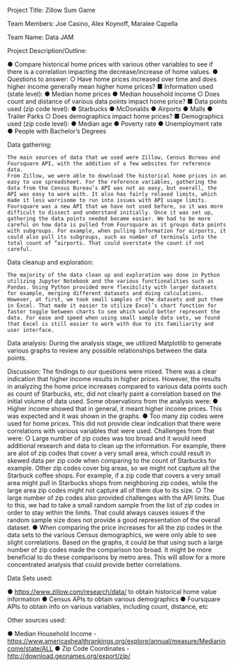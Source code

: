 Project Title: Zillow Sum Game

Team Members: Joe Casino, Alex Koynoff, Maralee Capella

Team Name: Data JAM

Project Description/Outline:

●	Compare historical home prices with various other variables to see if there is a correlation impacting the decrease/increase of home values. 
●	Questions to answer:
○		Have home prices increased over time and does higher income generally mean higher home prices?
■			Information used (state level):
●				Median home prices
●				Median household income
○	 	Does count and distance of various data points impact home price?
■			Data points used (zip code level):
●				Starbucks 
●				McDonalds
●				Airports
●				Malls
●				Trailer Parks
○	 	Does demographics impact home prices?
■				Demographics used (zip code level):
●				Median age
●				Poverty rate 
●				Unemployment rate
●				People with Bachelor’s Degrees

Data gathering:
	
	The main sources of data that we used were Zillow, Census Bureau and Foursquare API, with the addition of a few websites for reference data. 
	From Zillow, we were able to download the historical home prices in an easy to use spreadsheet. For the reference variables, gathering the data from the Census Bureau’s API was not as easy, but overall, the API was easy to work with. It also has fairly relaxed limits, which made it less worrisome to run into issues with API usage limits. Foursquare was a new API that we have not used before, so it was more difficult to dissect and understand initially. Once it was set up, gathering the data points needed became easier. We had to be more careful on how data is pulled from Foursquare as it groups data points with subgroups. For example, when pulling information for airports, it could also pull its subgroups, such as number of terminals into the total count of “airports. That could overstate the count if not careful. 

Data cleanup and exploration:

	The majority of the data clean up and exploration was done in Python utilizing Jupyter Notebook and the various functionalities such as Pandas. Using Python provided more flexibility with larger datasets for example, merging different datasets and doing calculations. However, at first, we took small samples of the datasets and put them in Excel. That made it easier to utilize Excel’s chart function for faster toggle between charts to see which would better represent the data. For ease and speed when using small sample data sets, we found that Excel is still easier to work with due to its familiarity and user interface.

Data analysis:
	During the analysis stage, we utilized Matplotlib to generate various graphs to review any possible relationships between the data points.


Discussion:
	The findings to our questions were mixed. There was a clear indication that higher income results in higher prices. However, the results in analyzing the home price increases compared to various data points such as count of Starbucks, etc, did not clearly paint a correlation based on the initial volume of data used. Some observations from the analysis were:
●	Higher income showed that in general, it meant higher income prices. This was expected and it was shown in the graphs. 
●	Too many zip codes were used for home prices. This did not provide clear indication that there were correlations with various variables that were used. Challenges from that were:
○	Large number of zip codes was too broad and it would need additional research and data to clean up the information. For example, there are alot of zip codes that cover a very small area, which could result in skewed data per zip code when comparing to the count of Starbucks for example. Other zip codes cover big areas, so we might not capture all the Starbuck coffee shops. For example, if a zip code that covers a very small area might pull in Starbucks shops from neighboring zip codes, while the large area zip codes might not capture all of them due to its size. 
○	The large number of zip codes also provided challenges with the API limits. Due to this, we had to take a small random sample from the list of zip codes in order to stay within the limits. That could always causes issues if the random sample size does not provide a good representation of the overall dataset. 
●	When comparing the price increases for all the zip codes in the data sets to the various Census demographics, we were only able to see slight correlations. Based on the graphs, it could be that using such a large number of zip codes made the comparison too broad. It might be more beneficial to do these comparisons by metro area. This will allow for a more concentrated analysis that could provide better correlations. 


Data Sets used:

●	https://www.zillow.com/research/data/ to obtain historical home value information
●	Census APIs to obtain various demographics
●	Foursquare APIs to obtain info on various variables, including count, distance, etc

Other sources used:

●	Median Household Income - https://www.americashealthrankings.org/explore/annual/measure/Medianincome/state/ALL
●	Zip Code Coordinates - http://download.geonames.org/export/zip/
